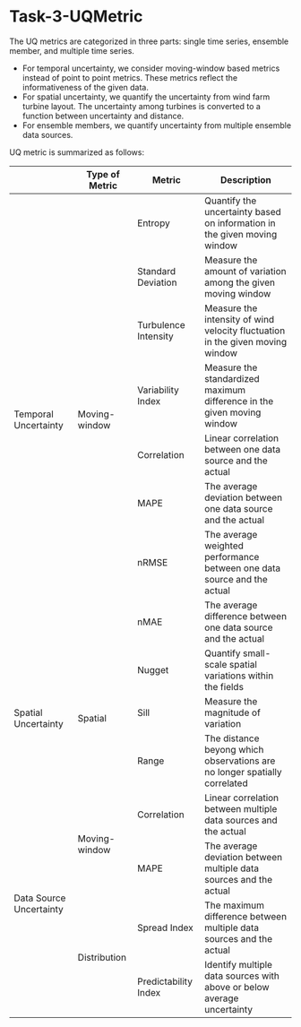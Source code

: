# Task-3-UQMetric
The UQ metrics are categorized in three parts: single time series, ensemble member, and multiple time series. 
- For temporal uncertainty, we consider moving-window based metrics instead of point to point metrics. These metrics reflect the informativeness of the given data.
- For spatial uncertainty, we quantify the uncertainty from wind farm turbine layout. The uncertainty among turbines is converted to a function between uncertainty and distance. 
- For ensemble members, we quantify uncertainty from multiple ensemble data sources.
  
UQ metric is summarized as follows:
<table>
    <thead>
        <tr>
            <th>   </th>
            <th>Type of Metric</th>
            <th>Metric</th>
            <th>Description</th>
        </tr>
    </thead>
    <tbody>
                <tr>
            <td rowspan=9>Temporal Uncertainty</td>
            <td rowspan=8>Moving-window</td>
            <td>Entropy</td>
            <td>Quantify the uncertainty based on information in the given moving window</td>
        </tr>
        <tr>
            <td>Standard Deviation</td>
            <td>Measure the amount of variation among the given moving window</td>
        </tr>
        <tr>
            <td>Turbulence Intensity</td>
            <td>Measure the intensity of wind velocity fluctuation in the given moving window</td>
        </tr>
        <tr>
            <td>Variability Index</td>
            <td>Measure the standardized maximum difference in the given moving window</td>
        </tr>
        <tr>
            <td>Correlation</td>
            <td>Linear correlation between one data source and the actual</td>
        </tr>
        <tr> 
            <td>MAPE</td>
            <td>The average deviation between one data source and the actual</td>
        </tr>
        <tr>
            <td>nRMSE</td>
            <td>The average weighted performance between one data source and the actual</td>
        </tr>
        <tr>
            <td>nMAE</td>
            <td>The average difference between one data source and the actual</td>
        </tr>
        <tr>
        <tr>
            <td rowspan=3>Spatial Uncertainty</td>
            <td rowspan=3>Spatial</td>
            <td>Nugget</td>
            <td>Quantify small-scale spatial variations within the fields</td>
        </tr>
        <tr>
            <td>Sill</td>
            <td>Measure the magnitude of variation</td>
        </tr>
        <tr>
            <td>Range</td>
            <td>The distance beyong which observations are no longer spatially correlated</td>
        </tr>
        <tr>
            <td rowspan=4>Data Source Uncertainty</td>
            <td rowspan=2>Moving-window</td>
            <td>Correlation</td>
            <td>Linear correlation between multiple data sources and the actual</td>
        </tr>
        <tr>
            <td>MAPE</td>
            <td>The average deviation between multiple data sources and the actual</td>
        </tr>
        <tr>
            <td rowspan=2>Distribution</td>
            <td>Spread Index</td>
            <td>The maximum difference between multiple data sources and the actual</td>
        </tr>
        <tr>
            <td>Predictability Index</td>
            <td>Identify multiple data sources with above or below average uncertainty</td>
        </tr>
    </tbody>
</table>
